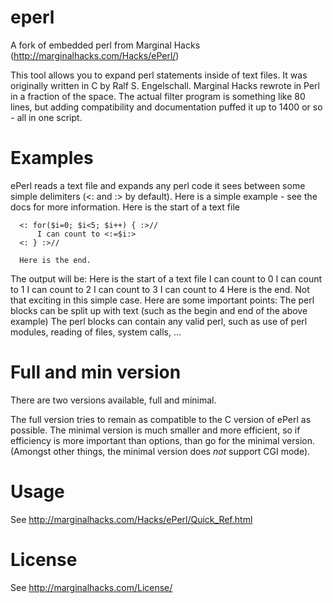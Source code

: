 # eperl
A fork of embedded perl from Marginal Hacks (http://marginalhacks.com/Hacks/ePerl/)

This tool allows you to expand perl statements inside of text files. It was originally written in C by Ralf S. Engelschall. Marginal Hacks rewrote in Perl in a fraction of the space. The actual filter program is something like 80 lines, but adding compatibility and documentation puffed it up to 1400 or so - all in one script.

# Examples

ePerl reads a text file and expands any perl code it sees between some simple delimiters (<: and :> by default). Here is a simple example - see the docs for more information.
      Here is the start of a text file

      <: for($i=0; $i<5; $i++) { :>//
          I can count to <:=$i:>
      <: } :>//

      Here is the end.
The output will be:
      Here is the start of a text file
        I can count to 0
        I can count to 1
        I can count to 2
        I can count to 3
        I can count to 4
      Here is the end.
Not that exciting in this simple case. Here are some important points:
The perl blocks can be split up with text (such as the begin and end of the above example)
The perl blocks can contain any valid perl, such as use of perl modules, reading of files, system calls, ...


# Full and min version

There are two versions available, full and minimal.

The full version tries to remain as compatible to the C version of ePerl as possible. The minimal version is much smaller and more efficient, so if efficiency is more important than options, than go for the minimal version. (Amongst other things, the minimal version does *not* support CGI mode).

# Usage

See http://marginalhacks.com/Hacks/ePerl/Quick_Ref.html


# License

See http://marginalhacks.com/License/
